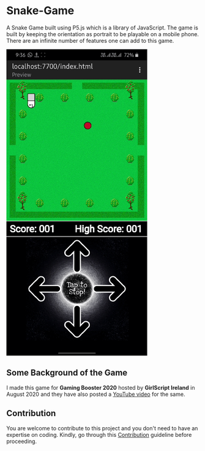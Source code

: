 # Snake-Game
A Snake Game built using P5.js which is a library of JavaScript. The game is built by keeping the orientation as portrait to be playable on a mobile phone. There are an infinite number of features one can add to this game.

![](Game.gif)

## Some Background of the Game
I made this game for **Gaming Booster 2020** hosted by **GirlScript Ireland** in August 2020 and they have also posted a [YouTube video](https://youtu.be/-MlAVoGSL1U) for the same.

## Contribution
You are welcome to contribute to this project and you don't need to have an expertise on coding. Kindly, go through this [Contribution](Contribution.md) guideline before proceeding.